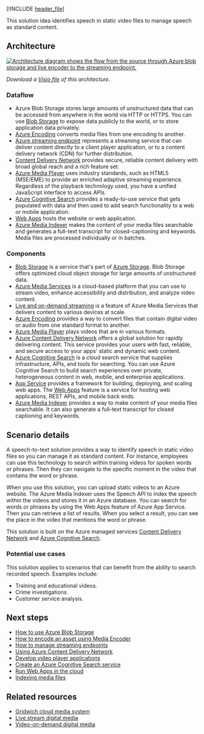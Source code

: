 [!INCLUDE [header_file](../../../includes/sol-idea-header.md)]

This solution idea identifies speech in static video files to manage speech as standard content.

## Architecture

[ ![Architecture diagram shows the flow from the source through Azure blob storage and live encoder to the streaming endpoint.](_images/digital-media-speech-text.svg)](_images/digital-media-speech-text.svg#lightbox)

*Download a [Visio file](https://arch-center.azureedge.net/digital-media-speech-text.vsdx) of this architecture.*

### Dataflow

- Azure Blob Storage stores large amounts of unstructured data that can be accessed from anywhere in the world via HTTP or HTTPS. You can use [Blob Storage](/azure/storage/blobs/storage-blobs-introduction) to expose data publicly to the world, or to store application data privately.
- [Azure Encoding](/azure/media-services/latest/encode-concept) converts media files from one encoding to another.
- [Azure streaming endpoint](/azure/media-services/latest/media-services-overview) represents a streaming service that can deliver content directly to a client player application, or to a content delivery network (CDN) for further distribution.
- [Content Delivery Network](/azure/frontdoor/front-door-overview) provides secure, reliable content delivery with broad global reach and a rich feature set.
- [Azure Media Player](/azure/media-services/latest/media-services-overview) uses industry standards, such as HTML5 (MSE/EME) to provide an enriched adaptive streaming experience. Regardless of the playback technology used, you have a unified JavaScript interface to access APIs.
- [Azure Cognitive Search](/azure/search) provides a ready-to-use service that gets populated with data and then used to add search functionality to a web or mobile application.
- [Web Apps](/azure/app-service/overview) hosts the website or web application.
- [Azure Media Indexer](/azure/media-services/previous/media-services-index-content) makes the content of your media files searchable and generates a full-text transcript for closed-captioning and keywords. Media files are processed individually or in batches.

### Components

- [Blob Storage](https://azure.microsoft.com/services/storage/blobs) is a service that's part of [Azure Storage](https://azure.microsoft.com/products/category/storage). Blob Storage offers optimized cloud object storage for large amounts of unstructured data.
- [Azure Media Services](https://azure.microsoft.com/services/media-services) is a cloud-based platform that you can use to stream video, enhance accessibility and distribution, and analyze video content.
- [Live and on-demand streaming](https://azure.microsoft.com/services/media-services/live-on-demand) is a feature of Azure Media Services that delivers content to various devices at scale.
- [Azure Encoding](https://azure.microsoft.com/services/media-services/encoding) provides a way to convert files that contain digital video or audio from one standard format to another.
- [Azure Media Player](https://azure.microsoft.com/services/media-services/media-player) plays videos that are in various formats.
- [Azure Content Delivery Network](https://azure.microsoft.com/services/cdn) offers a global solution for rapidly delivering content. This service provides your users with fast, reliable, and secure access to your apps' static and dynamic web content.
- [Azure Cognitive Search](https://azure.microsoft.com/services/search) is a cloud search service that supplies infrastructure, APIs, and tools for searching. You can use Azure Cognitive Search to build search experiences over private, heterogeneous content in web, mobile, and enterprise applications.
- [App Service](https://azure.microsoft.com/en-us/services/app-service/) provides a framework for building, deploying, and scaling web apps. The [Web Apps](https://azure.microsoft.com/en-us/services/app-service/web/) feature is a service for hosting web applications, REST APIs, and mobile back ends.
- [Azure Media Indexer](https://azure.microsoft.com/services/media-services/media-indexer) provides a way to make content of your media files searchable. It can also generate a full-text transcript for closed captioning and keywords.

## Scenario details

A speech-to-text solution provides a way to identify speech in static video files so you can manage it as standard content. For instance, employees can use this technology to search within training videos for spoken words or phrases. Then they can navigate to the specific moment in the video that contains the word or phrase.

When you use this solution, you can upload static videos to an Azure website. The Azure Media Indexer uses the Speech API to index the speech within the videos and stores it in an Azure database. You can search for words or phrases by using the Web Apps feature of Azure App Service. Then you can retrieve a list of results. When you select a result, you can see the place in the video that mentions the word or phrase.

This solution is built on the Azure managed services [Content Delivery Network](https://azure.microsoft.com/services/cdn) and [Azure Cognitive Search](https://azure.microsoft.com/services/search).

### Potential use cases

This solution applies to scenarios that can benefit from the ability to search recorded speech. Examples include:

- Training and educational videos.
- Crime investigations.
- Customer service analysis.

## Next steps

- [How to use Azure Blob Storage](/azure/storage/blobs/storage-blob-dotnet-get-started)
- [How to encode an asset using Media Encoder](/azure/media-services/previous/media-services-dotnet-encode-with-media-encoder-standard)
- [How to manage streaming endpoints](/azure/media-services/previous/media-services-streaming-endpoints-overview)
- [Using Azure Content Delivery Network](/azure/cdn/cdn-create-new-endpoint)
- [Develop video player applications](/azure/media-services/azure-media-player/azure-media-player-writing-plugins)
- [Create an Azure Cognitive Search service](/azure/search/search-create-service-portal)
- [Run Web Apps in the cloud](/azure/app-service/overview)
- [Indexing media files](/azure/media-services/previous/media-services-index-content)

## Related resources

- [Gridwich cloud media system](../../reference-architectures/media-services/gridwich-architecture.yml)
- [Live stream digital media](../../solution-ideas/articles/digital-media-live-stream.yml)
- [Video-on-demand digital media](/azure/architecture/solution-ideas/articles/digital-media-video)
